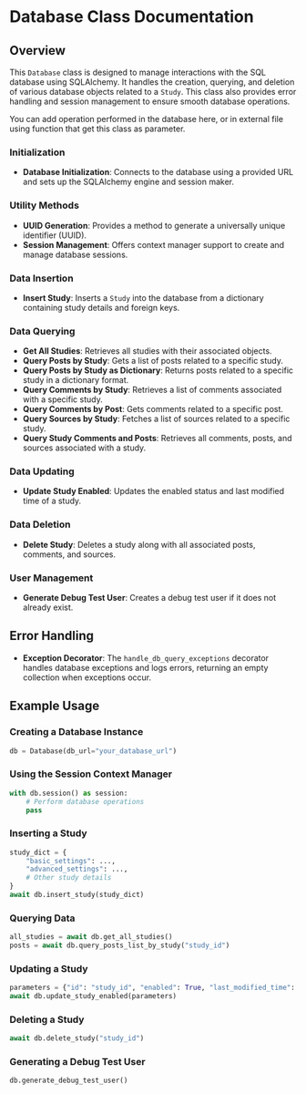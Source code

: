 # Database Class Documentation

## Overview

This `Database` class is designed to manage interactions with the SQL database using SQLAlchemy.
It handles the creation, querying, and deletion of various database objects related to a `Study`.
This class also provides error handling and session management to ensure smooth database operations.

You can add operation performed in the database here, or in external file using function that get this class as
parameter.

### Initialization

- **Database Initialization**: Connects to the database using a provided URL and sets up the SQLAlchemy engine and
  session maker.

### Utility Methods

- **UUID Generation**: Provides a method to generate a universally unique identifier (UUID).
- **Session Management**: Offers context manager support to create and manage database sessions.

### Data Insertion

- **Insert Study**: Inserts a `Study` into the database from a dictionary containing study details and foreign keys.

### Data Querying

- **Get All Studies**: Retrieves all studies with their associated objects.
- **Query Posts by Study**: Gets a list of posts related to a specific study.
- **Query Posts by Study as Dictionary**: Returns posts related to a specific study in a dictionary format.
- **Query Comments by Study**: Retrieves a list of comments associated with a specific study.
- **Query Comments by Post**: Gets comments related to a specific post.
- **Query Sources by Study**: Fetches a list of sources related to a specific study.
- **Query Study Comments and Posts**: Retrieves all comments, posts, and sources associated with a study.

### Data Updating

- **Update Study Enabled**: Updates the enabled status and last modified time of a study.

### Data Deletion

- **Delete Study**: Deletes a study along with all associated posts, comments, and sources.

### User Management

- **Generate Debug Test User**: Creates a debug test user if it does not already exist.

## Error Handling

- **Exception Decorator**: The `handle_db_query_exceptions` decorator handles database exceptions and logs errors,
  returning an empty collection when exceptions occur.

## Example Usage

### Creating a Database Instance

```python
db = Database(db_url="your_database_url")
```

### Using the Session Context Manager

```python
with db.session() as session:
    # Perform database operations
    pass
```

### Inserting a Study

```python
study_dict = {
    "basic_settings": ...,
    "advanced_settings": ...,
    # Other study details
}
await db.insert_study(study_dict)
```

### Querying Data

```python
all_studies = await db.get_all_studies()
posts = await db.query_posts_list_by_study("study_id")
```

### Updating a Study

```python
parameters = {"id": "study_id", "enabled": True, "last_modified_time": "timestamp"}
await db.update_study_enabled(parameters)
```

### Deleting a Study

```python
await db.delete_study("study_id")
```

### Generating a Debug Test User

```python
db.generate_debug_test_user()
```